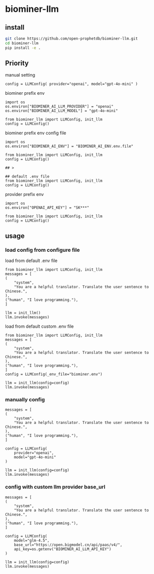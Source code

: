 # biominer-llm

## install

```bash
git clone https://github.com/open-prophetdb/biominer-llm.git
cd biominer-llm
pip install -e .
```

## Priority

manual setting
```
config = LLMConfig( provider="openai", model="gpt-4o-mini" )

```
> 

biominer prefix env
```
import os
os.environ["BIOMINER_AI_LLM_PROVIDER"] = "openai"
os.environ["BIOMINER_AI_LLM_MODEL"] = "gpt-4o-mini"

from biominer_llm import LLMConfig, init_llm
config = LLMConfig()

```
>

biominer prefix env config file
```
import os
os.environ["BIOMINER_AI_ENV"] = "BIOMINER_AI_ENV.env.file"

from biominer_llm import LLMConfig, init_llm
config = LLMConfig()

## >

## default .env file
from biominer_llm import LLMConfig, init_llm
config = LLMConfig()

```
>

provider prefix env
```
import os
os.environ["OPENAI_API_KEY"] = "SK***"

from biominer_llm import LLMConfig, init_llm
config = LLMConfig()

```

## usage    


### load config from configure file

load from default .env file
```
from biominer_llm import LLMConfig, init_llm
messages = [
(
    "system",
    "You are a helpful translator. Translate the user sentence to Chinese.",
),
("human", "I love programming."),
]

llm = init_llm()
llm.invoke(messages)
```

load from default custom .env file

```
from biominer_llm import LLMConfig, init_llm
messages = [
(
    "system",
    "You are a helpful translator. Translate the user sentence to Chinese.",
),
("human", "I love programming."),
]
config = LLMConfig(_env_file="biominer.env")

llm = init_llm(config=config)
llm.invoke(messages)
```


### manually config 
```
messages = [
(
    "system",
    "You are a helpful translator. Translate the user sentence to Chinese.",
),
("human", "I love programming."),
]

config = LLMConfig(
    provider="openai",
    model="gpt-4o-mini"
)

llm = init_llm(config=config)
llm.invoke(messages)
```

### config with custom llm provider base_url
```
messages = [
(
    "system",
    "You are a helpful translator. Translate the user sentence to Chinese.",
),
("human", "I love programming."),
]

config = LLMConfig(
    model="glm-4.5",
    base_url="https://open.bigmodel.cn/api/paas/v4/",
    api_key=os.getenv("BIOMINER_AI_LLM_API_KEY")
)

llm = init_llm(config=config)
llm.invoke(messages)
```
